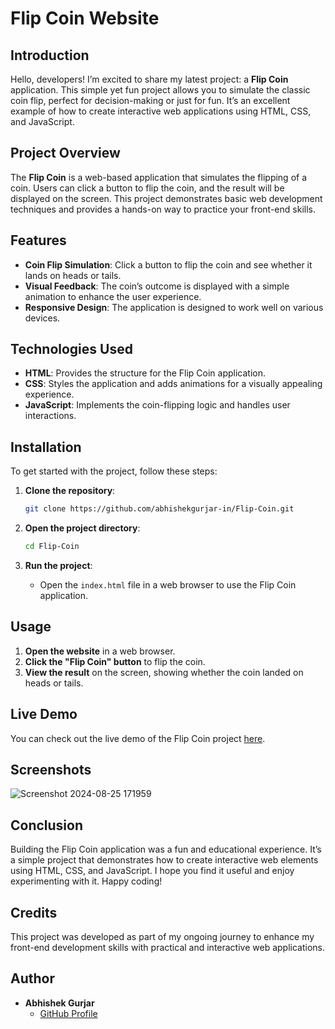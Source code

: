 # Flip Coin Website

## Introduction

Hello, developers! I’m excited to share my latest project: a **Flip Coin** application. This simple yet fun project allows you to simulate the classic coin flip, perfect for decision-making or just for fun. It’s an excellent example of how to create interactive web applications using HTML, CSS, and JavaScript.

## Project Overview

The **Flip Coin** is a web-based application that simulates the flipping of a coin. Users can click a button to flip the coin, and the result will be displayed on the screen. This project demonstrates basic web development techniques and provides a hands-on way to practice your front-end skills.

## Features

- **Coin Flip Simulation**: Click a button to flip the coin and see whether it lands on heads or tails.
- **Visual Feedback**: The coin’s outcome is displayed with a simple animation to enhance the user experience.
- **Responsive Design**: The application is designed to work well on various devices.

## Technologies Used

- **HTML**: Provides the structure for the Flip Coin application.
- **CSS**: Styles the application and adds animations for a visually appealing experience.
- **JavaScript**: Implements the coin-flipping logic and handles user interactions.


## Installation

To get started with the project, follow these steps:

1. **Clone the repository**:
    ```bash
    git clone https://github.com/abhishekgurjar-in/Flip-Coin.git
    ```

2. **Open the project directory**:
    ```bash
    cd Flip-Coin
    ```

3. **Run the project**:
    - Open the `index.html` file in a web browser to use the Flip Coin application.

## Usage

1. **Open the website** in a web browser.
2. **Click the "Flip Coin" button** to flip the coin.
3. **View the result** on the screen, showing whether the coin landed on heads or tails.



## Live Demo

You can check out the live demo of the Flip Coin project [here](https://abhishekgurjar-in.github.io/Flip-Coin/).

## Screenshots

![Screenshot 2024-08-25 171959](https://github.com/user-attachments/assets/e4f50ed3-40a1-4c53-93bf-cb130731ca53)

## Conclusion

Building the Flip Coin application was a fun and educational experience. It’s a simple project that demonstrates how to create interactive web elements using HTML, CSS, and JavaScript. I hope you find it useful and enjoy experimenting with it. Happy coding!

## Credits

This project was developed as part of my ongoing journey to enhance my front-end development skills with practical and interactive web applications.

## Author

- **Abhishek Gurjar**
  - [GitHub Profile](https://github.com/abhishekgurjar-in)
